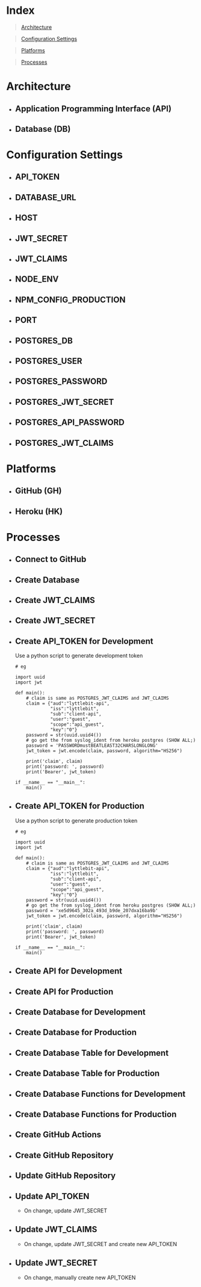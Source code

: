 # Index

> [Architecture](#architecture)

> [Configuration Settings](#configuration-settings)

> [Platforms](#platforms)

> [Processes](#processes )


# Architecture

* ## Application Programming Interface (API)
* ## Database (DB) 

# Configuration Settings

* ## API_TOKEN
* ## DATABASE_URL
* ## HOST
* ## JWT_SECRET
* ## JWT_CLAIMS
* ## NODE_ENV
* ## NPM_CONFIG_PRODUCTION
* ## PORT 
* ## POSTGRES_DB
* ## POSTGRES_USER
* ## POSTGRES_PASSWORD
* ## POSTGRES_JWT_SECRET
* ## POSTGRES_API_PASSWORD
* ## POSTGRES_JWT_CLAIMS

# Platforms

* ## GitHub (GH)
* ## Heroku (HK)

# Processes 

* ## Connect to GitHub
* ## Create Database
* ## Create JWT_CLAIMS 
* ## Create JWT_SECRET 
* ## Create API_TOKEN for Development
    Use a python script to generate development token 
    ```
    # eg
    
    import uuid
    import jwt

    def main():
        # claim is same as POSTGRES_JWT_CLAIMS and JWT_CLAIMS
        claim = {"aud":"lyttlebit-api", 
                 "iss":"lyttlebit", 
                 "sub":"client-api", 
                 "user":"guest", 
                 "scope":"api_guest", 
                 "key":"0"}
        password = str(uuid.uuid4())
        # go get the from syslog_ident from heroku postgres (SHOW ALL;)
        password = 'PASSWORDmustBEATLEAST32CHARSLONGLONG'
        jwt_token = jwt.encode(claim, password, algorithm="HS256")

        print('claim', claim)
        print('password: ', password)
        print('Bearer', jwt_token)

    if __name__ == "__main__":
        main()
    ```
* ## Create API_TOKEN for Production
    Use a python script to generate production token 
    ```
    # eg
    
    import uuid
    import jwt

    def main():
        # claim is same as POSTGRES_JWT_CLAIMS and JWT_CLAIMS
        claim = {"aud":"lyttlebit-api", 
                 "iss":"lyttlebit", 
                 "sub":"client-api", 
                 "user":"guest", 
                 "scope":"api_guest", 
                 "key":"0"}
        password = str(uuid.uuid4())
        # go get the from syslog_ident from heroku postgres (SHOW ALL;)
        password = 'xe5d9645_302a_493d_b9de_207dxa16ba9b'
        jwt_token = jwt.encode(claim, password, algorithm="HS256")

        print('claim', claim)
        print('password: ', password)
        print('Bearer', jwt_token)

    if __name__ == "__main__":
        main()
    ```
* ## Create API for Development
* ## Create API for Production
* ## Create Database for Development
* ## Create Database for Production
* ## Create Database Table for Development
* ## Create Database Table for Production
* ## Create Database Functions for Development
* ## Create Database Functions for Production
* ## Create GitHub Actions
* ## Create GitHub Repository
* ## Update GitHub Repository
* ## Update API_TOKEN 
    * On change, update JWT_SECRET
* ## Update JWT_CLAIMS 
    * On change, update JWT_SECRET and create new API_TOKEN 
* ## Update JWT_SECRET 
    * On change, manually create new API_TOKEN 
